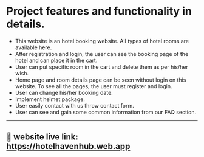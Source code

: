
# Project features and functionality in details.

- This website is an hotel booking website. All types of hotel rooms  are available here.
- After registration and login, the user can see the booking page of the hotel and can place it in the cart.
- User can put specific room in the cart and delete them as per his/her wish.
- Home page and room details page can be seen without login on this website. To see all the pages, the user must register and login.
- User can change his/her booking date.
- Implement helmet package.
- User easily contact with us throw contact form.
- User can see and gain some common information from our FAQ section.  



---
## 🔗 website live link: https://hotelhavenhub.web.app



